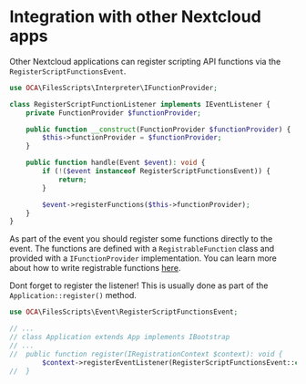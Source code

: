 # Integration with other Nextcloud apps

Other Nextcloud applications can register scripting API functions via the `RegisterScriptFunctionsEvent`.


```php
use OCA\FilesScripts\Interpreter\IFunctionProvider;

class RegisterScriptFunctionListener implements IEventListener {
	private FunctionProvider $functionProvider;

	public function __construct(FunctionProvider $functionProvider) {
		$this->functionProvider = $functionProvider;
	}

	public function handle(Event $event): void {
		if (!($event instanceof RegisterScriptFunctionsEvent)) {
			return;
		}

		$event->registerFunctions($this->functionProvider);
	}
}
```

As part of the event you should register some functions directly to the event. The functions are defined with a `RegistrableFunction` class and provided with a `IFunctionProvider` implementation. You can learn more about how to write registrable functions [here](Contribute_API.md).

Dont forget to register the listener! This is usually done as part of the `Application::register()` method.
```php
use OCA\FilesScripts\Event\RegisterScriptFunctionsEvent;

// ...
// class Application extends App implements IBootstrap
// ...
//	public function register(IRegistrationContext $context): void {
		$context->registerEventListener(RegisterScriptFunctionsEvent::class, RegisterScriptFunctionListener::class);
//	}
```
